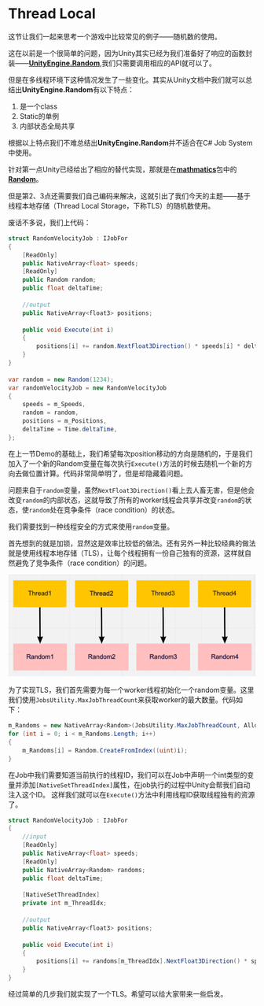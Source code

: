 # Thread Local

这节让我们一起来思考一个游戏中比较常见的例子——随机数的使用。

这在以前是一个很简单的问题，因为Unity其实已经为我们准备好了响应的函数封装——[**UnityEngine.Random**](https://docs.unity3d.com/ScriptReference/Random.html),我们只需要调用相应的API就可以了。

但是在多线程环境下这种情况发生了一些变化。其实从Unity文档中我们就可以总结出**UnityEngine.Random**有以下特点：

1. 是一个class
2. Static的单例
3. 内部状态全局共享

根据以上特点我们不难总结出**UnityEngine.Random**并不适合在C# Job System中使用。

针对第一点Unity已经给出了相应的替代实现，那就是在[**mathmatics**](https://docs.unity3d.com/Packages/com.unity.mathematics@1.2/manual/index.html)包中的[**Random**](https://docs.unity3d.com/Packages/com.unity.mathematics@1.2/api/Unity.Mathematics.Random.html)。

但是第2、3点还需要我们自己编码来解决，这就引出了我们今天的主题——基于线程本地存储（Thread Local Storage，下称TLS）的随机数使用。

废话不多说，我们上代码：

```C#
struct RandomVelocityJob : IJobFor
{
    [ReadOnly]
    public NativeArray<float> speeds;
    [ReadOnly] 
    public Random random;
    public float deltaTime;

    //output
    public NativeArray<float3> positions;

    public void Execute(int i)
    {
        positions[i] += random.NextFloat3Direction() * speeds[i] * deltaTime;
    }
}

var random = new Random(1234);
var randomVelocityJob = new RandomVelocityJob
{
    speeds = m_Speeds,
    random = random,
    positions = m_Positions,
    deltaTime = Time.deltaTime,
};
```

在上一节Demo的基础上，我们希望每次position移动的方向是随机的，于是我们加入了一个新的Random变量在每次执行`Execute()`方法的时候去随机一个新的方向去做位置计算。代码非常简单明了，但是却隐藏着问题。

问题来自于`random`变量，虽然`NextFloat3Direction()`看上去人畜无害，但是他会改变`random`的内部状态，这就导致了所有的worker线程会共享并改变`random`的状态，使`random`处在竞争条件（race condition）的状态。

我们需要找到一种线程安全的方式来使用`random`变量。

首先想到的就是加锁，显然这是效率比较低的做法。还有另外一种比较经典的做法就是使用线程本地存储（TLS），让每个线程拥有一份自己独有的资源，这样就自然避免了竞争条件（race condition）的问题。

![Thread-local random](imgs/IJobForAdvanced-ThreadLocal/thread-local-random.png)

为了实现TLS，我们首先需要为每一个worker线程初始化一个random变量。这里我们使用`JobsUtility.MaxJobThreadCount`来获取worker的最大数量。代码如下：

```C#
m_Randoms = new NativeArray<Random>(JobsUtility.MaxJobThreadCount, Allocator.Persistent);
for (int i = 0; i < m_Randoms.Length; i++)
{
    m_Randoms[i] = Random.CreateFromIndex((uint)i);
}
```

在Job中我们需要知道当前执行的线程ID，我们可以在Job中声明一个int类型的变量并添加`[NativeSetThreadIndex]`属性，在job执行的过程中Unity会帮我们自动注入这个ID。
这样我们就可以在`Execute()`方法中利用线程ID获取线程独有的资源了。

```C#
struct RandomVelocityJob : IJobFor
{
    //input
    [ReadOnly]
    public NativeArray<float> speeds;
    [ReadOnly] 
    public NativeArray<Random> randoms;
    public float deltaTime;
    
    [NativeSetThreadIndex]
    private int m_ThreadIdx;

    //output
    public NativeArray<float3> positions;

    public void Execute(int i)
    {
        positions[i] += randoms[m_ThreadIdx].NextFloat3Direction() * speeds[i] * deltaTime;
    }
}
```

经过简单的几步我们就实现了一个TLS。希望可以给大家带来一些启发。
